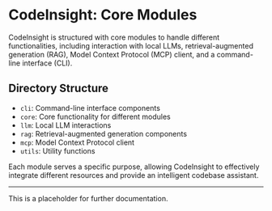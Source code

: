 # CodeInsight: Core Modules

CodeInsight is structured with core modules to handle different functionalities, including interaction with local LLMs, retrieval-augmented generation (RAG), Model Context Protocol (MCP) client, and a command-line interface (CLI).

## Directory Structure

- `cli`: Command-line interface components
- `core`: Core functionality for different modules
- `llm`: Local LLM interactions
- `rag`: Retrieval-augmented generation components
- `mcp`: Model Context Protocol client
- `utils`: Utility functions

Each module serves a specific purpose, allowing CodeInsight to effectively integrate different resources and provide an intelligent codebase assistant.

---

This is a placeholder for further documentation.
